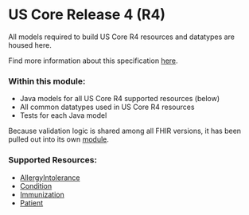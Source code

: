 # US Core Release 4 (R4)

All models required to build US Core R4 resources and datatypes are housed here.

Find more information about this specification [here](https://build.fhir.org/ig/HL7/US-Core-R4/).

### Within this module:
  * Java models for all US Core R4 supported resources (below)
  * All common datatypes used in US Core R4 resources
  * Tests for each Java model

Because validation logic is shared among all FHIR versions, it has been pulled out into its own [module](../validation).

### Supported Resources:
  * [AllergyIntolerance](https://build.fhir.org/ig/HL7/US-Core-R4/StructureDefinition-us-core-allergyintolerance.html)
  * [Condition](https://build.fhir.org/ig/HL7/US-Core-R4/StructureDefinition-us-core-condition.html)
  * [Immunization](https://build.fhir.org/ig/HL7/US-Core-R4/StructureDefinition-us-core-immunization.html)
  * [Patient](https://build.fhir.org/ig/HL7/US-Core-R4/StructureDefinition-us-core-patient.html)
